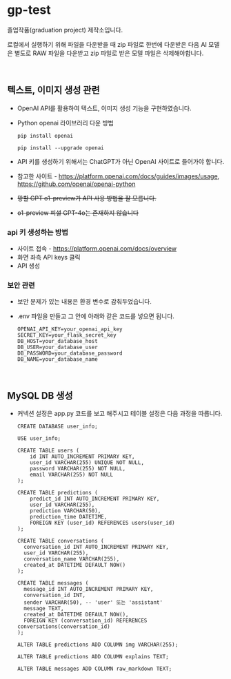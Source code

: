# gp-test

졸업작품(graduation project) 제작소입니다.

로컬에서 실행하기 위해 파일을 다운받을 때 zip 파일로 한번에 다운받은 다음 AI 모델은 별도로 RAW 파일을 다운받고 zip 파일로 받은 모델 파일은 삭제해야합니다.

<br>

## 텍스트, 이미지 생성 관련

- OpenAI API를 활용하여 텍스트, 이미지 생성 기능을 구현하였습니다.

- Python openai 라이브러리 다운 방법
  ```
  pip install openai
  ```
  ```
  pip install --upgrade openai
  ```

- API 키를 생성하기 위해서는 ChatGPT가 아닌 OpenAI 사이트로 들어가야 합니다.

- 참고한 사이트 - https://platform.openai.com/docs/guides/images/usage, https://github.com/openai/openai-python
- ~~망할 GPT o1-preview가 API 사용 방법을 잘 모릅니다.~~
- ~~o1-preview 피셜 GPT-4o는 존재하지 않습니다~~

### api 키 생성하는 방법

- 사이트 접속 - https://platform.openai.com/docs/overview
- 화면 좌측 API keys 클릭
- API 생성


### 보안 관련

- 보안 문제가 있는 내용은 환경 변수로 감춰두었습니다.

- .env 파일을 만들고 그 안에 아래와 같은 코드를 넣으면 됩니다.
  ```
  OPENAI_API_KEY=your_openai_api_key
  SECRET_KEY=your_flask_secret_key
  DB_HOST=your_database_host
  DB_USER=your_database_user
  DB_PASSWORD=your_database_password
  DB_NAME=your_database_name
  ```


<br>

## MySQL DB 생성

- 커넥션 설정은 app.py 코드를 보고 해주시고 테이블 설정은 다음 과정을 따릅니다.
  ```
  CREATE DATABASE user_info;
  ```
  
  ```
  USE user_info;
  ```
  
  ```
  CREATE TABLE users (
      id INT AUTO_INCREMENT PRIMARY KEY,
      user_id VARCHAR(255) UNIQUE NOT NULL,
      password VARCHAR(255) NOT NULL,
      email VARCHAR(255) NOT NULL
  );
  ```
  
  ```
  CREATE TABLE predictions (
      predict_id INT AUTO_INCREMENT PRIMARY KEY,
      user_id VARCHAR(255),
      prediction VARCHAR(50),
      prediction_time DATETIME,
      FOREIGN KEY (user_id) REFERENCES users(user_id)
  );
  ```
  ```
  CREATE TABLE conversations (
    conversation_id INT AUTO_INCREMENT PRIMARY KEY,
    user_id VARCHAR(255),
    conversation_name VARCHAR(255),
    created_at DATETIME DEFAULT NOW()
  );
  ```
  ```
  CREATE TABLE messages (
    message_id INT AUTO_INCREMENT PRIMARY KEY,
    conversation_id INT,
    sender VARCHAR(50), -- 'user' 또는 'assistant'
    message TEXT,
    created_at DATETIME DEFAULT NOW(),
    FOREIGN KEY (conversation_id) REFERENCES conversations(conversation_id)
  );
  ```
  ```
  ALTER TABLE predictions ADD COLUMN img VARCHAR(255);
  ```
  ```
  ALTER TABLE predictions ADD COLUMN explains TEXT;
  ```
  ```
  ALTER TABLE messages ADD COLUMN raw_markdown TEXT;
  ```














